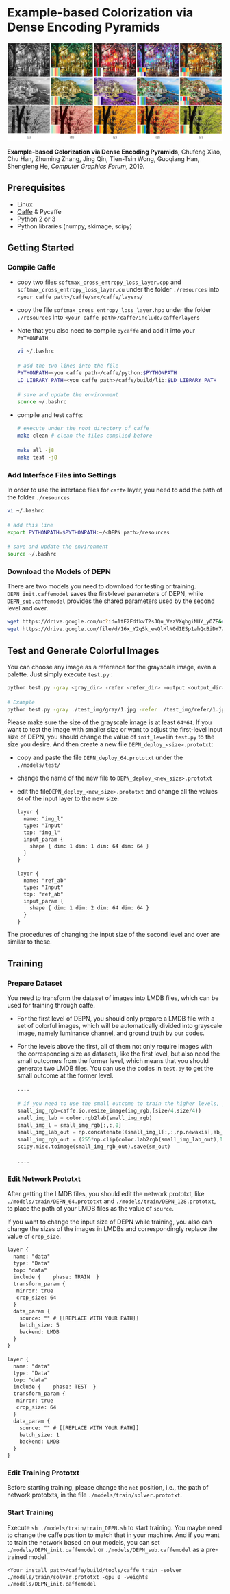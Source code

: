 # Example-based Colorization via Dense Encoding Pyramids

![1552888570716](demo.png)

**Example-based Colorization via Dense Encoding Pyramids**, Chufeng Xiao, Chu Han, Zhuming Zhang, Jing Qin, Tien-Tsin Wong, Guoqiang Han, Shengfeng He, _Computer Graphics Forum,_ 2019.

## Prerequisites

* Linux
* [Caffe](http://caffe.berkeleyvision.org/) & Pycaffe
* Python 2 or 3
* Python libraries (numpy, skimage, scipy)

## Getting Started

### Compile Caffe

* copy two files `softmax_cross_entropy_loss_layer.cpp` and `softmax_cross_entropy_loss_layer.cu` under the folder `./resources` into `<your caffe path>/caffe/src/caffe/layers/`

* copy the file `softmax_cross_entropy_loss_layer.hpp` under the folder `./resources` into `<your caffe path>/caffe/include/caffe/layers`

* Note that you also need to compile `pycaffe` and add it into  your `PYTHONPATH`:

  ```bash
  vi ~/.bashrc
  
  # add the two lines into the file
  PYTHONPATH=<you caffe path>/caffe/python:$PYTHONPATH
  LD_LIBRARY_PATH=<you caffe path>/caffe/build/lib:$LD_LIBRARY_PATH
  
  # save and update the environment
  source ~/.bashrc
  ```

* compile and test `caffe`:

  ```bash
  # execute under the root directory of caffe
  make clean # clean the files complied before
  
  make all -j8
  make test -j8
  ```

### Add Interface Files into Settings

In order to use the interface files for `caffe` layer, you need to add the path of the folder `./resources`

```bash
vi ~/.bashrc

# add this line
export PYTHONPATH=$PYTHONPATH:~/<DEPN path>/resources

# save and update the environment
source ~/.bashrc
```

### Download the Models of DEPN

There are two models you need to download for testing or training. `DEPN_init.caffemodel` saves the first-level parameters of DEPN, while `DEPN_sub.caffemodel` provides the shared parameters used by the second level and over.

```bash
wget https://drive.google.com/uc?id=1tE2FdfkvT2sJQu_VezVXqhgiNUY_yOZE&export=download -P ./models
wget https://drive.google.com/file/d/16x_Y2qSk_ewQlHlN0d1ESp1ahQcBiDY7/view?usp=sharing -P ./models
```

## Test and Generate Colorful Images

You can choose any image as a reference for the grayscale image, even a palette. Just simply execute `test.py` :

```bash
python test.py -gray <gray_dir> -refer <refer_dir> -output <output_dir>

# Example
python test.py -gray ./test_img/gray/1.jpg -refer ./test_img/refer/1.jpg -output ./test_img/result/1.png
```

Please make sure the size of the grayscale image is at least `64*64`. If you want to test the image with smaller size or want to adjust the first-level input size of DEPN, you should change the value of `init_level`in `test.py` to the size you desire. And then create a new file `DEPN_deploy_<size>.prototxt`:

* copy and paste the file `DEPN_deploy_64.prototxt` under the `./models/test/`

* change the name of the new file to `DEPN_deploy_<new_size>.prototxt`

* edit the file`DEPN_deploy_<new_size>.prototxt` and change all the values `64` of the input layer to the new size:

  ```
  layer {
    name: "img_l"
    type: "Input"
    top: "img_l"
    input_param {
      shape { dim: 1 dim: 1 dim: 64 dim: 64 }
    }
  }
  
  layer {
    name: "ref_ab"
    type: "Input"
    top: "ref_ab"
    input_param {
      shape { dim: 1 dim: 2 dim: 64 dim: 64 }
    }
  }
  ```

The procedures of changing the input size of the second level and over are similar to these.

## Training

### Prepare Dataset

You need to transform the dataset of images into LMDB files, which can be used for training through caffe.

* For the first level of DEPN, you should only prepare a LMDB file with a set of colorful images, which will be automatically divided into grayscale image, namely luminance channel, and ground truth by our codes.

* For the levels above the first, all of them not only require images with the corresponding size as datasets, like the first level, but also need the small outcomes from the former level, which means that you should generate two LMDB files. You can use the codes in `test.py` to get the small outcome at the former level.

  ```python
  ....
  
  # if you need to use the small outcome to train the higher levels, please use the codes below:
  small_img_rgb=caffe.io.resize_image(img_rgb,(size/4,size/4))
  small_img_lab = color.rgb2lab(small_img_rgb)
  small_img_l = small_img_rgb[:,:,0]
  small_img_lab_out = np.concatenate((small_img_l[:,:,np.newaxis],ab_dec),axis=2)
  small_img_rgb_out = (255*np.clip(color.lab2rgb(small_img_lab_out),0,1)).astype('uint8')
  scipy.misc.toimage(small_img_rgb_out).save(sm_out)
  
  ....
  ```

### Edit Network Prototxt

After getting the LMDB files, you should edit the network prototxt, like `./models/train/DEPN_64.prototxt` and `./models/train/DEPN_128.prototxt`, to place the path of your LMDB files as the value of `source`.

If you want to change the input size of DEPN while training, you also can change the sizes of the images in LMDBs and correspondingly replace the value of `crop_size`.

```
layer {
  name: "data"
  type: "Data"
  top: "data"
  include {    phase: TRAIN  }
  transform_param {
   mirror: true
   crop_size: 64
  }
  data_param {
    source: "" # [[REPLACE WITH YOUR PATH]]
    batch_size: 5
    backend: LMDB
  }
}

layer {
  name: "data"
  type: "Data"
  top: "data"
  include {    phase: TEST  }
  transform_param {
   mirror: true
   crop_size: 64
  }
  data_param {
    source: "" # [[REPLACE WITH YOUR PATH]]
    batch_size: 1
    backend: LMDB
  }
}
```

### Edit Training Prototxt

Before starting training, please change the `net` position, i.e., the path of network prototxts, in the file `./models/train/solver.prototxt`.

### Start Training

Execute `sh ./models/train/train_DEPN.sh` to start training. You maybe need to change the caffe position to match that in your machine. And if you want to train the network based on our models, you can set `./models/DEPN_init.caffemodel` or `./models/DEPN_sub.caffemodel` as a pre-trained model.

```
<Your install path>/caffe/build/tools/caffe train -solver ./models/train/solver.prototxt -gpu 0 -weights ./models/DEPN_init.caffemodel
```

